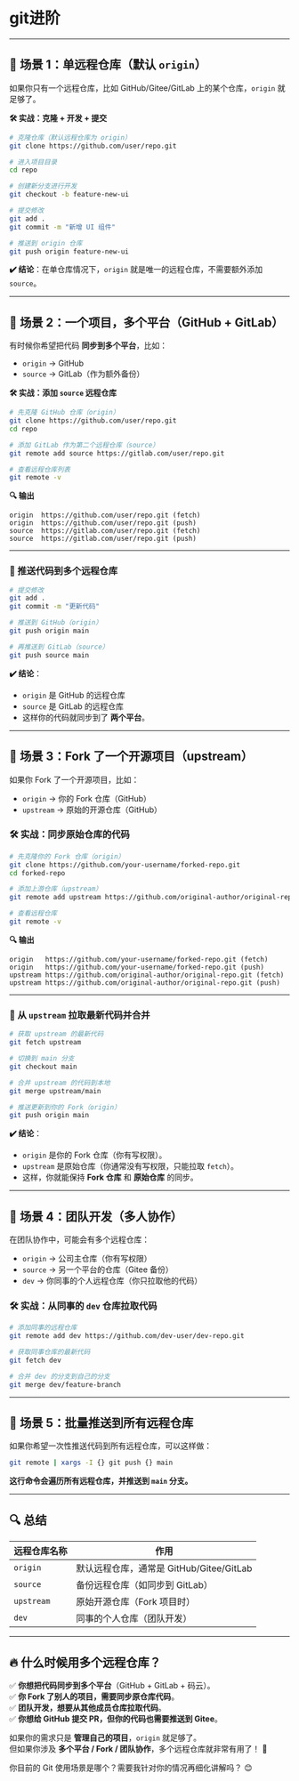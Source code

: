 # git进阶

---

## **🌟 场景 1：单远程仓库（默认 `origin`）**

如果你只有一个远程仓库，比如 GitHub/Gitee/GitLab 上的某个仓库，`origin` 就足够了。

**🛠 实战：克隆 + 开发 + 提交**

```sh
# 克隆仓库（默认远程仓库为 origin）
git clone https://github.com/user/repo.git

# 进入项目目录
cd repo

# 创建新分支进行开发
git checkout -b feature-new-ui

# 提交修改
git add .
git commit -m "新增 UI 组件"

# 推送到 origin 仓库
git push origin feature-new-ui
```

**✔️ 结论**：在单仓库情况下，`origin` 就是唯一的远程仓库，不需要额外添加 `source`。

---

## **🌟 场景 2：一个项目，多个平台（GitHub + GitLab）**

有时候你希望把代码 **同步到多个平台**，比如：

- `origin` → GitHub
- `source` → GitLab（作为额外备份）

**🛠 实战：添加 `source` 远程仓库**

```sh
# 先克隆 GitHub 仓库（origin）
git clone https://github.com/user/repo.git
cd repo

# 添加 GitLab 作为第二个远程仓库（source）
git remote add source https://gitlab.com/user/repo.git

# 查看远程仓库列表
git remote -v
```

**🔍 输出**

```
origin  https://github.com/user/repo.git (fetch)
origin  https://github.com/user/repo.git (push)
source  https://gitlab.com/user/repo.git (fetch)
source  https://gitlab.com/user/repo.git (push)
```

---

### **🚀 推送代码到多个远程仓库**

```sh
# 提交修改
git add .
git commit -m "更新代码"

# 推送到 GitHub（origin）
git push origin main

# 再推送到 GitLab（source）
git push source main
```

**✔️ 结论**：

- `origin` 是 GitHub 的远程仓库
- `source` 是 GitLab 的远程仓库
- 这样你的代码就同步到了 **两个平台**。

---

## **🌟 场景 3：Fork 了一个开源项目（upstream）**

如果你 Fork 了一个开源项目，比如：

- `origin` → 你的 Fork 仓库（GitHub）
- `upstream` → 原始的开源仓库（GitHub）

### **🛠 实战：同步原始仓库的代码**

```sh
# 先克隆你的 Fork 仓库（origin）
git clone https://github.com/your-username/forked-repo.git
cd forked-repo

# 添加上游仓库（upstream）
git remote add upstream https://github.com/original-author/original-repo.git

# 查看远程仓库
git remote -v
```

**🔍 输出**

```
origin   https://github.com/your-username/forked-repo.git (fetch)
origin   https://github.com/your-username/forked-repo.git (push)
upstream https://github.com/original-author/original-repo.git (fetch)
upstream https://github.com/original-author/original-repo.git (push)
```

---

### **🚀 从 `upstream` 拉取最新代码并合并**

```sh
# 获取 upstream 的最新代码
git fetch upstream

# 切换到 main 分支
git checkout main

# 合并 upstream 的代码到本地
git merge upstream/main

# 推送更新到你的 Fork（origin）
git push origin main
```

**✔️ 结论**：

- `origin` 是你的 Fork 仓库（你有写权限）。
- `upstream` 是原始仓库（你通常没有写权限，只能拉取 `fetch`）。
- 这样，你就能保持 **Fork 仓库** 和 **原始仓库** 的同步。

---

## **🌟 场景 4：团队开发（多人协作）**

在团队协作中，可能会有多个远程仓库：

- `origin` → 公司主仓库（你有写权限）
- `source` → 另一个平台的仓库（Gitee 备份）
- `dev` → 你同事的个人远程仓库（你只拉取他的代码）

### **🛠 实战：从同事的 `dev` 仓库拉取代码**

```sh
# 添加同事的远程仓库
git remote add dev https://github.com/dev-user/dev-repo.git

# 获取同事仓库的最新代码
git fetch dev

# 合并 dev 的分支到自己的分支
git merge dev/feature-branch
```

---

## **🌟 场景 5：批量推送到所有远程仓库**

如果你希望一次性推送代码到所有远程仓库，可以这样做：

```sh
git remote | xargs -I {} git push {} main
```

**这行命令会遍历所有远程仓库，并推送到 `main` 分支。**

---

## **🔍 总结**

| 远程仓库名称     | 作用                             |
|------------|--------------------------------|
| `origin`   | 默认远程仓库，通常是 GitHub/Gitee/GitLab |
| `source`   | 备份远程仓库（如同步到 GitLab）            |
| `upstream` | 原始开源仓库（Fork 项目时）               |
| `dev`      | 同事的个人仓库（团队开发）                  |

---

## **🔥 什么时候用多个远程仓库？**

✅ **你想把代码同步到多个平台**（GitHub + GitLab + 码云）。  
✅ **你 Fork 了别人的项目，需要同步原仓库代码**。  
✅ **团队开发，想要从其他成员仓库拉取代码**。  
✅ **你想给 GitHub 提交 PR，但你的代码也需要推送到 Gitee**。

如果你的需求只是 **管理自己的项目**，`origin` 就足够了。  
但如果你涉及 **多个平台 / Fork / 团队协作**，多个远程仓库就非常有用了！ 🚀

你目前的 Git 使用场景是哪个？需要我针对你的情况再细化讲解吗？ 😊
